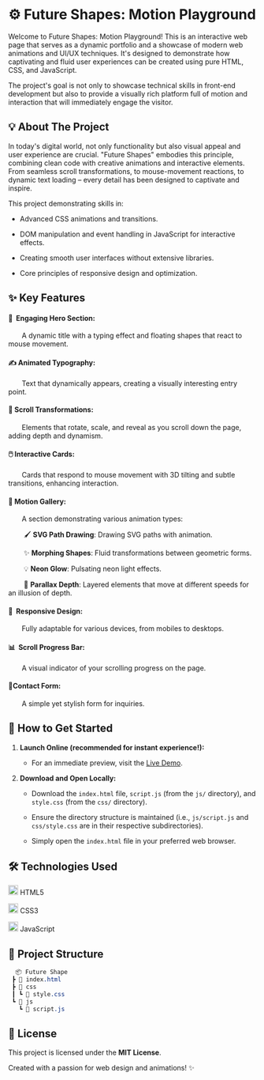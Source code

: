 # ⚙️ Future Shapes: Motion Playground

Welcome to Future Shapes: Motion Playground! This is an interactive web page that serves as a dynamic portfolio and a showcase of modern web animations and UI/UX techniques. It's designed to demonstrate how captivating and fluid user experiences can be created using pure HTML, CSS, and JavaScript.

The project's goal is not only to showcase technical skills in front-end development but also to provide a visually rich platform full of motion and interaction that will immediately engage the visitor.

## 💡 About The Project
In today's digital world, not only functionality but also visual appeal and user experience are crucial. "Future Shapes" embodies this principle, combining clean code with creative animations and interactive elements. From seamless scroll transformations, to mouse-movement reactions, to dynamic text loading – every detail has been designed to captivate and inspire.

This project demonstrating skills in:

* Advanced CSS animations and transitions.

* DOM manipulation and event handling in JavaScript for interactive effects.

* Creating smooth user interfaces without extensive libraries.

* Core principles of responsive design and optimization.

## ✨ Key Features

#### 🌟&nbsp;&nbsp;Engaging Hero Section:
&nbsp;&nbsp;&nbsp;&nbsp;&nbsp;&nbsp; A dynamic title with a typing effect and floating shapes that react to mouse movement.

#### ✍️ **Animated Typography**: 
&nbsp;&nbsp;&nbsp;&nbsp;&nbsp;&nbsp; Text that dynamically appears, creating a visually interesting entry point.

#### 🔄 **Scroll Transformations**: 
&nbsp;&nbsp;&nbsp;&nbsp;&nbsp;&nbsp; Elements that rotate, scale, and reveal as you scroll down the page, adding depth and dynamism.

#### 🖱️ **Interactive Cards**: 
&nbsp;&nbsp;&nbsp;&nbsp;&nbsp;&nbsp; Cards that respond to mouse movement with 3D tilting and subtle transitions, enhancing interaction.

#### 🎨 **Motion Gallery**: 
&nbsp;&nbsp;&nbsp;&nbsp;&nbsp;&nbsp; A section demonstrating various animation types:

&nbsp;&nbsp;&nbsp;&nbsp;&nbsp;&nbsp;&nbsp; 🖌️ **SVG Path Drawing**: Drawing SVG paths with animation.

&nbsp;&nbsp;&nbsp;&nbsp;&nbsp;&nbsp;&nbsp; ✨ **Morphing Shapes**: Fluid transformations between geometric forms.

&nbsp;&nbsp;&nbsp;&nbsp;&nbsp;&nbsp;&nbsp; 💡 **Neon Glow**: Pulsating neon light effects.

&nbsp;&nbsp;&nbsp;&nbsp;&nbsp;&nbsp;&nbsp; 🌌 **Parallax Depth**: Layered elements that move at different speeds for an illusion of depth.

#### 📱&nbsp;&nbsp;**Responsive Design**:
&nbsp;&nbsp;&nbsp;&nbsp;&nbsp;&nbsp; Fully adaptable for various devices, from mobiles to desktops.

#### 📊&nbsp;&nbsp;**Scroll Progress Bar**: 
&nbsp;&nbsp;&nbsp;&nbsp;&nbsp;&nbsp; A visual indicator of your scrolling progress on the page.

#### 📧**Contact Form**: 
&nbsp;&nbsp;&nbsp;&nbsp;&nbsp;&nbsp; A simple yet stylish form for inquiries.

## 🚀 How to Get Started
1. **Launch Online (recommended for instant experience!):**
   * For an immediate preview, visit the [Live Demo](https://balestruci0o.github.io/Future-Shape/).

2. **Download and Open Locally:**
   * Download the ```index.html``` file, ```script.js``` (from the ```js/``` directory), and ```style.css``` (from the ```css/``` directory).
  
   * Ensure the directory structure is maintained (i.e., ```js/script.js``` and ```css/style.css``` are in their respective subdirectories).
  
   * Simply open the ```index.html``` file in your preferred web browser.
     
## 🛠️ Technologies Used
<img src="https://cdn.jsdelivr.net/gh/devicons/devicon/icons/html5/html5-original.svg" alt="HTML5" width="20" />  HTML5

<img src="https://cdn.jsdelivr.net/gh/devicons/devicon/icons/css3/css3-original.svg" alt="CSS3" width="20"/>   CSS3

<img src="https://cdn.jsdelivr.net/gh/devicons/devicon/icons/javascript/javascript-original.svg" alt="JavaScript" width="20"/>   JavaScript

## 📁 Project Structure

```css
  📦 Future Shape
 ┣ 📄 index.html
 ┣ 📂 css
 ┃ ┗ 📄 style.css
 ┗ 📂 js
   ┗ 📄 script.js
```

## 📄 License
This project is licensed under the **MIT License**.

Created with a passion for web design and animations! ✨
